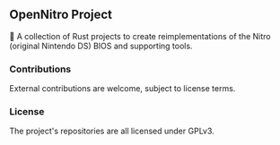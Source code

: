 ## OpenNitro Project

🦀 A collection of Rust projects to create reimplementations of the Nitro (original Nintendo DS) BIOS and supporting tools.

### Contributions

External contributions are welcome, subject to license terms.

### License

The project's repositories are all licensed under GPLv3.
